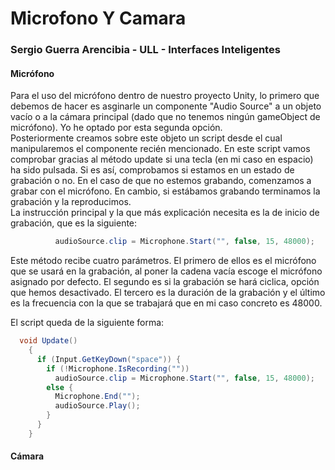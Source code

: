 # Microfono Y Camara
### Sergio Guerra Arencibia - ULL - Interfaces Inteligentes

#### Micrófono  
Para el uso del micrófono dentro de nuestro proyecto Unity, lo primero que debemos de hacer es asginarle un componente "Audio Source" a un objeto vacío o a la cámara principal (dado que no tenemos ningún gameObject de micrófono). Yo he optado por esta segunda opción.  
Posteriormente creamos sobre este objeto un script desde el cual manipularemos el componente recién mencionado. 
En este script vamos comprobar gracias al método update si una tecla (en mi caso en espacio) ha sido pulsada. Si es así, comprobamos si estamos en un estado de grabación o no. En el caso de que no estemos grabando, comenzamos a grabar con el micrófono. En cambio, si estábamos grabando terminamos la grabación y la reproducimos.  
La instrucción principal y la que más explicación necesita es la de inicio de grabación, que es la siguiente:  

```c#
          audioSource.clip = Microphone.Start("", false, 15, 48000);
```  
Este método recibe cuatro parámetros. El primero de ellos es el micrófono que se usará en la grabación, al poner la cadena vacía escoge el micrófono asignado por defecto. El segundo es si la grabación se hará ciclica, opción que hemos desactivado. El tercero es la duración de la grabación y el último es la frecuencia con la que se trabajará que en mi caso concreto es 48000.  

El script queda de la siguiente forma:  
```c#
  void Update()
    {
      if (Input.GetKeyDown("space")) {
        if (!Microphone.IsRecording(""))
          audioSource.clip = Microphone.Start("", false, 15, 48000);
        else {
          Microphone.End("");
          audioSource.Play();
        }
      }
    }
```  


#### Cámara

